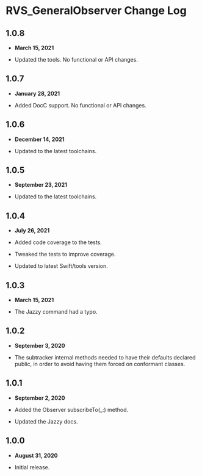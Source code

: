 # RVS_GeneralObserver Change Log

## 1.0.8

- **March 15, 2021**

- Updated the tools. No functional or API changes.

## 1.0.7

- **January 28, 2021**

- Added DocC support. No functional or API changes.

## 1.0.6

- **December 14, 2021**

- Updated to the latest toolchains.

## 1.0.5

- **September 23, 2021**

- Updated to the latest toolchains.

## 1.0.4

- **July 26, 2021**

- Added code coverage to the tests.
- Tweaked the tests to improve coverage.
- Updated to latest Swift/tools version.

## 1.0.3

- **March 15, 2021**

- The Jazzy command had a typo.

## 1.0.2

- **September 3, 2020**

- The subtracker internal methods needed to have their defaults declared public, in order to avoid having them forced on conformant classes.

## 1.0.1

- **September 2, 2020**

- Added the Observer subscribeTo(_:) method.
- Updated the Jazzy docs.

## 1.0.0

- **August 31, 2020**

- Initial release.
